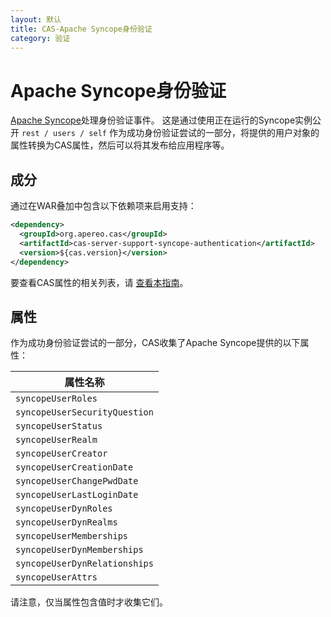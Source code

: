 ```yaml
---
layout: 默认
title: CAS-Apache Syncope身份验证
category: 验证
---
```


# Apache Syncope身份验证

[Apache Syncope](http://syncope.apache.org/)处理身份验证事件。 这是通过使用正在运行的Syncope实例公开 `rest / users / self` 作为成功身份验证尝试的一部分，将提供的用户对象的属性转换为CAS属性，然后可以将其发布给应用程序等。


## 成分

通过在WAR叠加中包含以下依赖项来启用支持：

```xml
<dependency>
  <groupId>org.apereo.cas</groupId>
  <artifactId>cas-server-support-syncope-authentication</artifactId>
  <version>${cas.version}</version>
</dependency>
```

要查看CAS属性的相关列表，请 [查看本指南](../configuration/Configuration-Properties.html#syncope-authentication)。

## 属性

作为成功身份验证尝试的一部分，CAS收集了Apache Syncope提供的以下属性：

| 属性名称                          |
| ----------------------------- |
| `syncopeUserRoles`            |
| `syncopeUserSecurityQuestion` |
| `syncopeUserStatus`           |
| `syncopeUserRealm`            |
| `syncopeUserCreator`          |
| `syncopeUserCreationDate`     |
| `syncopeUserChangePwdDate`    |
| `syncopeUserLastLoginDate`    |
| `syncopeUserDynRoles`         |
| `syncopeUserDynRealms`        |
| `syncopeUserMemberships`      |
| `syncopeUserDynMemberships`   |
| `syncopeUserDynRelationships` |
| `syncopeUserAttrs`            |

请注意，仅当属性包含值时才收集它们。
